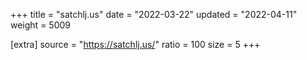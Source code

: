 +++
title = "satchlj.us"
date = "2022-03-22"
updated = "2022-04-11"
weight = 5009

[extra]
source = "https://satchlj.us/"
ratio = 100
size = 5
+++

